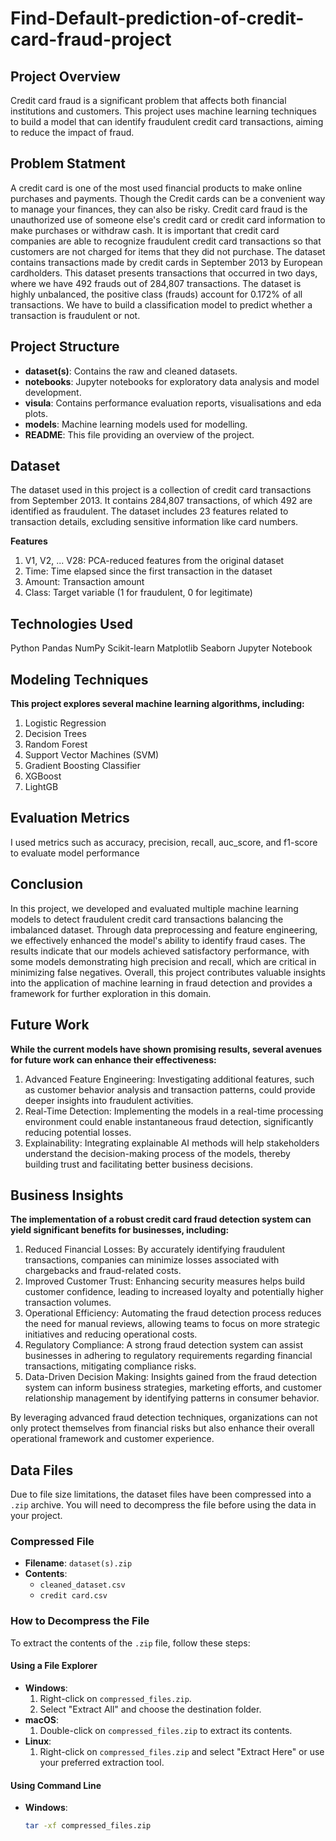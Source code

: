 # Find-Default-prediction-of-credit-card-fraud-project

## Project Overview
Credit card fraud is a significant problem that affects both financial institutions and customers. This project uses machine learning techniques to build a model that can identify fraudulent credit card transactions, aiming to reduce the impact of fraud.

## Problem Statment 
A credit card is one of the most used financial products to make online purchases and payments. Though the Credit cards can be a convenient way to manage your finances, they can also be risky. Credit card fraud is the unauthorized use of someone else's credit card or credit card information to make purchases or withdraw cash.
It is important that credit card companies are able to recognize fraudulent credit card transactions so that customers are not charged for items that they did not purchase. 
The dataset contains transactions made by credit cards in September 2013 by European cardholders. This dataset presents transactions that occurred in two days, where we have 492 frauds out of 284,807 transactions. The dataset is highly unbalanced, the positive class (frauds) account for 0.172% of all transactions.
We have to build a classification model to predict whether a transaction is fraudulent or not.

## Project Structure
- **dataset(s)**: Contains the raw and cleaned datasets.
- **notebooks**: Jupyter notebooks for exploratory data analysis and model development.
- **visula**: Contains performance evaluation reports, visualisations and eda plots.
- **models**: Machine learning models used for modelling.
- **README**: This file providing an overview of the project.

## Dataset
The dataset used in this project is a collection of credit card transactions from September 2013. It contains 284,807 transactions, of which 492 are identified as fraudulent. The dataset includes 23 features related to transaction details, excluding sensitive information like card numbers.

**Features**
1. V1, V2, ... V28: PCA-reduced features from the original dataset
2. Time: Time elapsed since the first transaction in the dataset
3. Amount: Transaction amount
4. Class: Target variable (1 for fraudulent, 0 for legitimate)

## Technologies Used
Python
Pandas
NumPy
Scikit-learn
Matplotlib
Seaborn
Jupyter Notebook

## Modeling Techniques
**This project explores several machine learning algorithms, including:**
1. Logistic Regression
2. Decision Trees
3. Random Forest
4. Support Vector Machines (SVM)
5. Gradient Boosting Classifier
6. XGBoost
7. LightGB

## Evaluation Metrics
I used metrics such as accuracy, precision, recall, auc_score, and f1-score to evaluate model performance

## Conclusion
In this project, we developed and evaluated multiple machine learning models to detect fraudulent credit card transactions balancing the imbalanced dataset. Through data preprocessing and feature engineering, we effectively enhanced the model's ability to identify fraud cases. The results indicate that our models achieved satisfactory performance, with some models demonstrating high precision and recall, which are critical in minimizing false negatives. Overall, this project contributes valuable insights into the application of machine learning in fraud detection and provides a framework for further exploration in this domain.

## Future Work
**While the current models have shown promising results, several avenues for future work can enhance their effectiveness:**

1. Advanced Feature Engineering: Investigating additional features, such as customer behavior analysis and transaction patterns, could provide deeper insights into fraudulent activities.
2. Real-Time Detection: Implementing the models in a real-time processing environment could enable instantaneous fraud detection, significantly reducing potential losses.
3. Explainability: Integrating explainable AI methods will help stakeholders understand the decision-making process of the models, thereby building trust and facilitating better business decisions.

## Business Insights
**The implementation of a robust credit card fraud detection system can yield significant benefits for businesses, including:**

1. Reduced Financial Losses: By accurately identifying fraudulent transactions, companies can minimize losses associated with chargebacks and fraud-related costs.
2. Improved Customer Trust: Enhancing security measures helps build customer confidence, leading to increased loyalty and potentially higher transaction volumes.
3. Operational Efficiency: Automating the fraud detection process reduces the need for manual reviews, allowing teams to focus on more strategic initiatives and reducing operational costs.
4. Regulatory Compliance: A strong fraud detection system can assist businesses in adhering to regulatory requirements regarding financial transactions, mitigating compliance risks.
5. Data-Driven Decision Making: Insights gained from the fraud detection system can inform business strategies, marketing efforts, and customer relationship management by identifying patterns in consumer behavior.

By leveraging advanced fraud detection techniques, organizations can not only protect themselves from financial risks but also enhance their overall operational framework and customer experience.


## Data Files
Due to file size limitations, the dataset files have been compressed into a `.zip` archive. You will need to decompress the file before using the data in your project.

### Compressed File
- **Filename**: `dataset(s).zip`
- **Contents**:
  - `cleaned_dataset.csv`
  - `credit card.csv`

### How to Decompress the File
To extract the contents of the `.zip` file, follow these steps:

#### Using a File Explorer
- **Windows**:
  1. Right-click on `compressed_files.zip`.
  2. Select "Extract All" and choose the destination folder.
- **macOS**:
  1. Double-click on `compressed_files.zip` to extract its contents.
- **Linux**:
  1. Right-click on `compressed_files.zip` and select "Extract Here" or use your preferred extraction tool.

#### Using Command Line
- **Windows**:
  ```bash
  tar -xf compressed_files.zip
